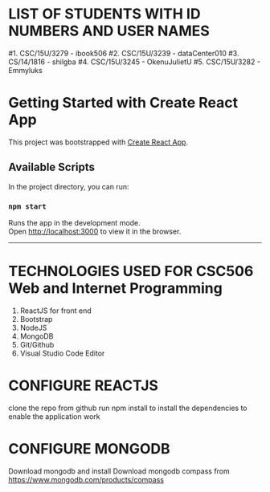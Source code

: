 # LIST OF STUDENTS WITH ID NUMBERS AND USER NAMES 
#1. CSC/15U/3279      -   ibook506
#2. CSC/15U/3239      -   dataCenter010
#3. CS/14/1816        -   shilgba
#4. CSC/15U/3245      -   OkenuJulietU
#5. CSC/15U/3282      -   Emmyluks

# Getting Started with Create React App

This project was bootstrapped with [Create React App](https://github.com/facebook/create-react-app).

## Available Scripts

In the project directory, you can run:

### `npm start`

Runs the app in the development mode.\
Open [http://localhost:3000](http://localhost:3000) to view it in the browser.

---------------------------------------------------------------------------------------
# TECHNOLOGIES USED FOR CSC506 Web and Internet Programming
1. ReactJS for front end
2. Bootstrap
3. NodeJS
4. MongoDB
5. Git/Github
6. Visual Studio Code Editor

# CONFIGURE REACTJS
clone the repo from github
run npm install to install the dependencies to enable the application work


# CONFIGURE MONGODB
Download mongodb and install 
Download  mongodb compass from https://www.mongodb.com/products/compass 




